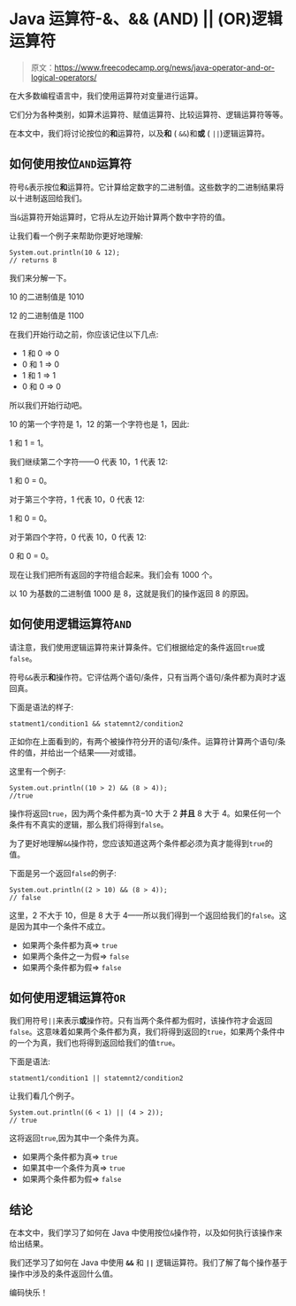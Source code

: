 # Java 运算符-&、&& (AND) || (OR)逻辑运算符

> 原文：<https://www.freecodecamp.org/news/java-operator-and-or-logical-operators/>

在大多数编程语言中，我们使用运算符对变量进行运算。

它们分为各种类别，如算术运算符、赋值运算符、比较运算符、逻辑运算符等等。

在本文中，我们将讨论按位的**和**运算符，以及**和** ( `&&`)和**或** ( `||`)逻辑运算符。

## 如何使用按位`AND`运算符

符号`&`表示按位**和**运算符。它计算给定数字的二进制值。这些数字的二进制结果将以十进制返回给我们。

当`&`运算符开始运算时，它将从左边开始计算两个数中字符的值。

让我们看一个例子来帮助你更好地理解:

```
System.out.println(10 & 12);
// returns 8
```

我们来分解一下。

10 的二进制值是 1010

12 的二进制值是 1100

在我们开始行动之前，你应该记住以下几点:

*   1 和 0 => 0
*   0 和 1 => 0
*   1 和 1 => 1
*   0 和 0 => 0

所以我们开始行动吧。

10 的第一个字符是 1，12 的第一个字符也是 1，因此:

1 和 1 = 1。

我们继续第二个字符——0 代表 10，1 代表 12:

1 和 0 = 0。

对于第三个字符，1 代表 10，0 代表 12:

1 和 0 = 0。

对于第四个字符，0 代表 10，0 代表 12:

0 和 0 = 0。

现在让我们把所有返回的字符组合起来。我们会有 1000 个。

以 10 为基数的二进制值 1000 是 8，这就是我们的操作返回 8 的原因。

## 如何使用逻辑运算符`AND`

请注意，我们使用逻辑运算符来计算条件。它们根据给定的条件返回`true`或`false`。

符号`&&`表示**和**操作符。它评估两个语句/条件，只有当两个语句/条件都为真时才返回真。

下面是语法的样子:

```
statment1/condition1 && statemnt2/condition2
```

正如你在上面看到的，有两个被操作符分开的语句/条件。运算符计算两个语句/条件的值，并给出一个结果——对或错。

这里有一个例子:

```
System.out.println((10 > 2) && (8 > 4));
//true
```

操作将返回`true`，因为两个条件都为真–10 大于 2 **并且** 8 大于 4。如果任何一个条件有不真实的逻辑，那么我们将得到`false`。

为了更好地理解`&&`操作符，您应该知道这两个条件都必须为真才能得到`true`的值。

下面是另一个返回`false`的例子:

```
System.out.println((2 > 10) && (8 > 4));
// false
```

这里，2 不大于 10，但是 8 大于 4——所以我们得到一个返回给我们的`false`。这是因为其中一个条件不成立。

*   如果两个条件都为真=> `true`
*   如果两个条件之一为假=> `false`
*   如果两个条件都为假=> `false`

## 如何使用逻辑运算符`OR`

我们用符号`||`来表示**或**操作符。只有当两个条件都为假时，该操作符才会返回`false`。这意味着如果两个条件都为真，我们将得到返回的`true`，如果两个条件中的一个为真，我们也将得到返回给我们的值`true`。

下面是语法:

```
statment1/condition1 || statemnt2/condition2
```

让我们看几个例子。

```
System.out.println((6 < 1) || (4 > 2));  
// true
```

这将返回`true`,因为其中一个条件为真。

*   如果两个条件都为真=> `true`
*   如果其中一个条件为真=> `true`
*   如果两个条件都为假=> `false`

## 结论

在本文中，我们学习了如何在 Java 中使用按位`&`操作符，以及如何执行该操作来给出结果。

我们还学习了如何在 Java 中使用 **`&&`** 和 **`||`** 逻辑运算符。我们了解了每个操作基于操作中涉及的条件返回什么值。

编码快乐！